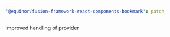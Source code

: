 ```yaml
---
'@equinor/fusion-framework-react-components-bookmark': patch
---
```


improved handling of provider
